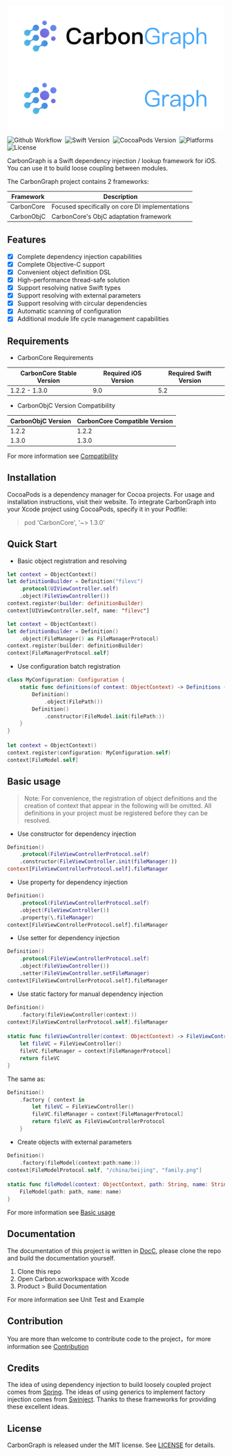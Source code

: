 ![Logo Banner Light](./Images/logo_banner.svg#gh-light-mode-only)
![Logo Banner Dark](./Images/logo_banner~dark.svg#gh-dark-mode-only)

![Github Workflow](https://img.shields.io/github/workflow/status/baidu/CarbonGraph/build/main?style=flat-square)&nbsp;
![Swift Version](https://img.shields.io/badge/Swift-5.2--5.5-orange?style=flat-square)&nbsp;
![CocoaPods Version](https://img.shields.io/cocoapods/v/CarbonCore?style=flat-square)&nbsp;
![Platforms](https://img.shields.io/cocoapods/p/CarbonCore?style=flat-square)&nbsp;
![License](https://img.shields.io/cocoapods/l/CarbonCore?style=flat-square)

CarbonGraph is a Swift dependency injection / lookup framework for iOS. You can use it to build loose coupling between modules.

The CarbonGraph project contains 2 frameworks:

| Framework | Description |
| --- | --- |
| CarbonCore | Focused specifically on core DI implementations |
| CarbonObjC | CarbonCore's ObjC adaptation framework |

## Features

- [x] Complete dependency injection capabilities
- [x] Complete Objective-C support
- [x] Convenient object definition DSL
- [x] High-performance thread-safe solution
- [x] Support resolving native Swift types
- [x] Support resolving with external parameters
- [x] Support resolving with circular dependencies
- [x] Automatic scanning of configuration
- [x] Additional module life cycle management capabilities

## Requirements

* CarbonCore Requirements

| CarbonCore Stable Version | Required iOS Version | Required Swift Version |
| --- | --- | --- |
| 1.2.2 - 1.3.0 | 9.0 | 5.2 |

* CarbonObjC Version Compatibility

| CarbonObjC Version | CarbonCore Compatible Version |
| --- | --- |
| 1.2.2 | 1.2.2 |
| 1.3.0 | 1.3.0 |

For more information see [Compatibility](./CarbonCore/CarbonCore/CarbonCore.docc/Compatibility.md)

## Installation

CocoaPods is a dependency manager for Cocoa projects. For usage and installation instructions, visit their website. To integrate CarbonGraph into your Xcode project using CocoaPods, specify it in your Podfile:

> pod 'CarbonCore', '~> 1.3.0'

## Quick Start

* Basic object registration and resolving
```swift
let context = ObjectContext()
let definitionBuilder = Definition("filevc")
    .protocol(UIViewController.self)
    .object(FileViewController())
context.register(builder: definitionBuilder)
context[UIViewController.self, name: "filevc"]
```

```swift
let context = ObjectContext()
let definitionBuilder = Definition()
    .object(FileManager() as FileManagerProtocol)
context.register(builder: definitionBuilder)
context[FileManagerProtocol.self]
```

* Use configuration batch registration
```swift
class MyConfiguration: Configuration {
    static func definitions(of context: ObjectContext) -> Definitions {
        Definition()
            .object(FilePath())
        Definition()
            .constructor(FileModel.init(filePath:))
    }
}

let context = ObjectContext()
context.register(configuration: MyConfiguration.self)
context[FileModel.self]
```

## Basic usage

> Note: For convenience, the registration of object definitions and the creation of context that appear in the following will be omitted. All definitions in your project must be registered before they can be resolved.

* Use constructor for dependency injection
```swift
Definition()
    .protocol(FileViewControllerProtocol.self)
    .constructor(FileViewController.init(fileManager:))
context[FileViewControllerProtocol.self].fileManager
```

* Use property for dependency injection
```swift
Definition()
    .protocol(FileViewControllerProtocol.self)
    .object(FileViewController())
    .property(\.fileManager)
context[FileViewControllerProtocol.self].fileManager
```

* Use setter for dependency injection
```swift
Definition()
    .protocol(FileViewControllerProtocol.self)
    .object(FileViewController())
    .setter(FileViewController.setFileManager)
context[FileViewControllerProtocol.self].fileManager
```

* Use static factory for manual dependency injection
```swift
Definition()
    .factory(fileViewController(context:))
context[FileViewControllerProtocol.self].fileManager

static func fileViewController(context: ObjectContext) -> FileViewControllerProtocol {
    let fileVC = FileViewController()
    fileVC.fileManager = context[FileManagerProtocol]
    return fileVC
}
```
The same as:
```swift
Definition()
    .factory { context in 
        let fileVC = FileViewController()
        fileVC.fileManager = context[FileManagerProtocol]
        return fileVC as FileViewControllerProtocol
    }
```

* Create objects with external parameters
```swift
Definition()
    .factory(fileModel(context:path:name:))
context[FileModelProtocol.self, "/china/beijing", "family.png"]

static func fileModel(context: ObjectContext, path: String, name: String) -> FileModelProtocol {
    FileModel(path: path, name: name)
}
```

For more information see [Basic usage](./CarbonCore/CarbonCore/CarbonCore.docc/BasicUsage.md)

## Documentation

The documentation of this project is written in [DocC](https://developer.apple.com/documentation/docc), please clone the repo and build the documentation yourself.

1. Clone this repo 
2. Open Carbon.xcworkspace with Xcode
3. Product > Build Documentation

For more information see Unit Test and Example

## Contribution

You are more than welcome to contribute code to the project，for more information see [Contribution](./CarbonCore/CarbonCore/CarbonCore.docc/Contribution.md)

## Credits

The idea of using dependency injection to build loosely coupled project comes from [Spring](https://spring.io). The ideas of using generics to implement factory injection comes from [Swinject](https://github.com/Swinject/Swinject). Thanks to these frameworks for providing these excellent ideas.

## License

CarbonGraph is released under the MIT license. See [LICENSE](https://console.cloud.baidu-int.com/devops/icode/repos/baidu/netdisk/ios-carbon-lib/blob/master:LICENSE) for details.

